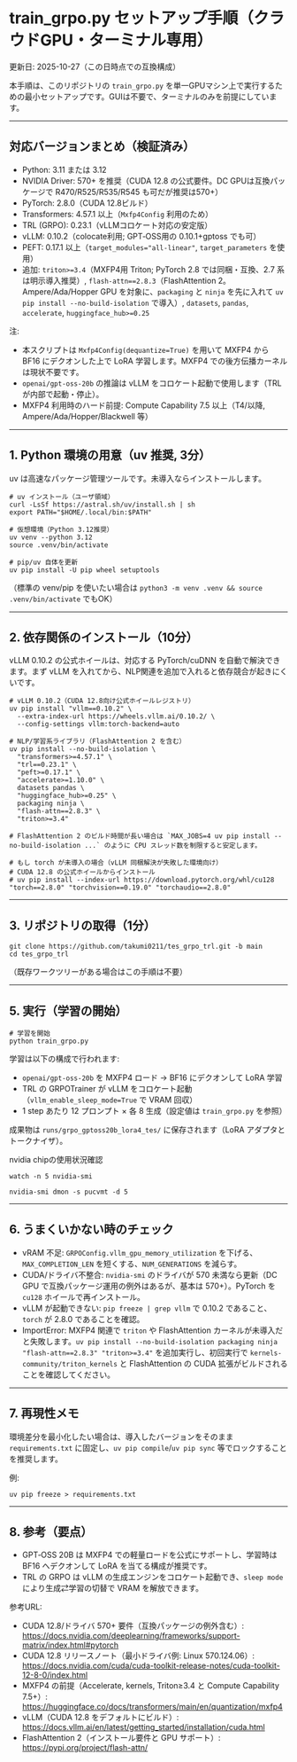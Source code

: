 # train_grpo.py セットアップ手順（クラウドGPU・ターミナル専用）

更新日: 2025-10-27（この日時点での互換構成）

本手順は、このリポジトリの `train_grpo.py` を単一GPUマシン上で実行するための最小セットアップです。GUIは不要で、ターミナルのみを前提にしています。

---

## 対応バージョンまとめ（検証済み）

- Python: 3.11 または 3.12
- NVIDIA Driver: 570+ を推奨（CUDA 12.8 の公式要件。DC GPUは互換パッケージで R470/R525/R535/R545 も可だが推奨は570+）
- PyTorch: 2.8.0（CUDA 12.8ビルド）
- Transformers: 4.57.1 以上（`Mxfp4Config` 利用のため）
- TRL (GRPO): 0.23.1（vLLMコロケート対応の安定版）
- vLLM: 0.10.2（colocate利用; GPT‑OSS用の 0.10.1+gptoss でも可）
- PEFT: 0.17.1 以上（`target_modules="all-linear"`, `target_parameters` を使用）
- 追加: `triton>=3.4`（MXFP4用 Triton; PyTorch 2.8 では同梱・互換、2.7 系は明示導入推奨）, `flash-attn==2.8.3`（FlashAttention 2。Ampere/Ada/Hopper GPU を対象に、`packaging` と `ninja` を先に入れて `uv pip install --no-build-isolation` で導入）, `datasets`, `pandas`, `accelerate`, `huggingface_hub>=0.25`

注:
- 本スクリプトは `Mxfp4Config(dequantize=True)` を用いて MXFP4 から BF16 にデクオンした上で LoRA 学習します。MXFP4 での後方伝播カーネルは現状不要です。
- `openai/gpt-oss-20b` の推論は vLLM をコロケート起動で使用します（TRLが内部で起動・停止）。
 - MXFP4 利用時のハード前提: Compute Capability 7.5 以上（T4/以降, Ampere/Ada/Hopper/Blackwell 等）

---

## 1. Python 環境の用意（uv 推奨, 3分）

uv は高速なパッケージ管理ツールです。未導入ならインストールします。

```
# uv インストール（ユーザ領域）
curl -LsSf https://astral.sh/uv/install.sh | sh
export PATH="$HOME/.local/bin:$PATH"

# 仮想環境（Python 3.12推奨）
uv venv --python 3.12
source .venv/bin/activate

# pip/uv 自体を更新
uv pip install -U pip wheel setuptools
```

（標準の venv/pip を使いたい場合は `python3 -m venv .venv && source .venv/bin/activate` でもOK）

---

## 2. 依存関係のインストール（10分）

vLLM 0.10.2 の公式ホイールは、対応する PyTorch/cuDNN を自動で解決できます。まず vLLM を入れてから、NLP関連を追加で入れると依存競合が起きにくいです。

```
# vLLM 0.10.2（CUDA 12.8向け公式ホイールレジストリ）
uv pip install "vllm==0.10.2" \
  --extra-index-url https://wheels.vllm.ai/0.10.2/ \
  --config-settings vllm:torch-backend=auto

# NLP/学習系ライブラリ（FlashAttention 2 を含む）
uv pip install --no-build-isolation \
  "transformers>=4.57.1" \
  "trl==0.23.1" \
  "peft>=0.17.1" \
  "accelerate>=1.10.0" \
  datasets pandas \
  "huggingface_hub>=0.25" \
  packaging ninja \
  "flash-attn==2.8.3" \
  "triton>=3.4"

# FlashAttention 2 のビルド時間が長い場合は `MAX_JOBS=4 uv pip install --no-build-isolation ...` のように CPU スレッド数を制限すると安定します。

# もし torch が未導入の場合（vLLM 同梱解決が失敗した環境向け）
# CUDA 12.8 の公式ホイールからインストール
# uv pip install --index-url https://download.pytorch.org/whl/cu128 "torch==2.8.0" "torchvision==0.19.0" "torchaudio==2.8.0"
```

---

## 3. リポジトリの取得（1分）

```
git clone https://github.com/takumi0211/tes_grpo_trl.git -b main
cd tes_grpo_trl
```

（既存ワークツリーがある場合はこの手順は不要）

---


## 5. 実行（学習の開始）

```
# 学習を開始
python train_grpo.py
```

学習は以下の構成で行われます:
- `openai/gpt-oss-20b` を MXFP4 ロード → BF16 にデクオンして LoRA 学習
- TRL の GRPOTrainer が vLLM をコロケート起動（`vllm_enable_sleep_mode=True` で VRAM 回収）
- 1 step あたり 12 プロンプト × 各 8 生成（設定値は `train_grpo.py` を参照）

成果物は `runs/grpo_gptoss20b_lora4_tes/` に保存されます（LoRA アダプタとトークナイザ）。

nvidia chipの使用状況確認
```
watch -n 5 nvidia-smi
```
```
nvidia-smi dmon -s pucvmt -d 5
```

---

## 6. うまくいかない時のチェック

- vRAM 不足: `GRPOConfig.vllm_gpu_memory_utilization` を下げる、`MAX_COMPLETION_LEN` を短くする、`NUM_GENERATIONS` を減らす。
- CUDA/ドライバ不整合: `nvidia-smi` のドライバが 570 未満なら更新（DC GPU で互換パッケージ運用の例外はあるが、基本は 570+）。PyTorch を `cu128` ホイールで再インストール。
- vLLM が起動できない: `pip freeze | grep vllm` で 0.10.2 であること、`torch` が 2.8.0 であることを確認。
- ImportError: MXFP4 関連で `triton` や FlashAttention カーネルが未導入だと失敗します。`uv pip install --no-build-isolation packaging ninja "flash-attn==2.8.3" "triton>=3.4"` を追加実行し、初回実行で `kernels-community/triton_kernels` と FlashAttention の CUDA 拡張がビルドされることを確認してください。

---

## 7. 再現性メモ

環境差分を最小化したい場合は、導入したバージョンをそのまま `requirements.txt` に固定し、`uv pip compile`/`uv pip sync` 等でロックすることを推奨します。

例:

```
uv pip freeze > requirements.txt
```

---

## 8. 参考（要点）

- GPT‑OSS 20B は MXFP4 での軽量ロードを公式にサポートし、学習時は BF16 へデクオンして LoRA を当てる構成が推奨です。
- TRL の GRPO は vLLM の生成エンジンをコロケート起動でき、`sleep mode` により生成⇄学習の切替で VRAM を解放できます。

参考URL:
- CUDA 12.8/ドライバ 570+ 要件（互換パッケージの例外含む）: https://docs.nvidia.com/deeplearning/frameworks/support-matrix/index.html#pytorch
- CUDA 12.8 リリースノート（最小ドライバ例: Linux 570.124.06）: https://docs.nvidia.com/cuda/cuda-toolkit-release-notes/cuda-toolkit-12-8-0/index.html
- MXFP4 の前提（Accelerate, kernels, Triton≥3.4 と Compute Capability 7.5+）: https://huggingface.co/docs/transformers/main/en/quantization/mxfp4
- vLLM（CUDA 12.8 をデフォルトにビルド）: https://docs.vllm.ai/en/latest/getting_started/installation/cuda.html
- FlashAttention 2（インストール要件と GPU サポート）: https://pypi.org/project/flash-attn/
